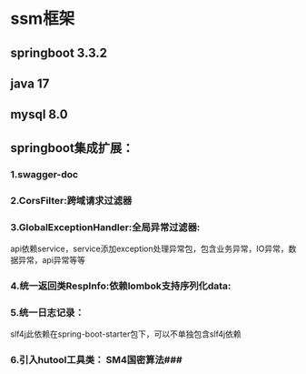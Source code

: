 # ssm框架 #
## springboot 3.3.2 ##
## java 17 ##
## mysql 8.0 ##
## springboot集成扩展： ##
### 1.swagger-doc ###
### 2.CorsFilter:跨域请求过滤器 ###
### 3.GlobalExceptionHandler:全局异常过滤器: ###
api依赖service，service添加exception处理异常包，包含业务异常，IO异常，数据异常，api异常等等
### 4.统一返回类RespInfo:依赖lombok支持序列化data: ###
### 5.统一日志记录： ###
slf4j此依赖在spring-boot-starter包下，可以不单独包含slf4j依赖 
### 6.引入hutool工具类： SM4国密算法###



